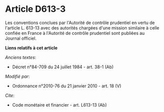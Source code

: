 # Article D613-3

Les conventions conclues par l'Autorité de contrôle prudentiel en vertu de l'article L. 613-13 avec des autorités chargées
d'une mission similaire à celle confiée en France à l'Autorité de contrôle prudentiel sont publiées au Journal officiel.

**Liens relatifs à cet article**

_Anciens textes_:

  - Décret n°84-709 du 24 juillet 1984 - art. 38-1 (Ab)

_Modifié par_:

  - Ordonnance n°2010-76 du 21 janvier 2010 - art. 18 (V)

_Cite_:

  - Code monétaire et financier - art. L613-13 (Ab)
